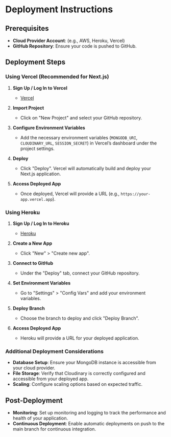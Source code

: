 # Deployment Instructions

## Prerequisites
- **Cloud Provider Account**: (e.g., AWS, Heroku, Vercel)
- **GitHub Repository**: Ensure your code is pushed to GitHub.

## Deployment Steps

### Using Vercel (Recommended for Next.js)
1. **Sign Up / Log In to Vercel**
   - [Vercel](https://vercel.com/)

2. **Import Project**
   - Click on "New Project" and select your GitHub repository.

3. **Configure Environment Variables**
   - Add the necessary environment variables (`MONGODB_URI`, `CLOUDINARY_URL`, `SESSION_SECRET`) in Vercel’s dashboard under the project settings.

4. **Deploy**
   - Click "Deploy". Vercel will automatically build and deploy your Next.js application.

5. **Access Deployed App**
   - Once deployed, Vercel will provide a URL (e.g., `https://your-app.vercel.app`).

### Using Heroku

1. **Sign Up / Log In to Heroku**
   - [Heroku](https://www.heroku.com/)

2. **Create a New App**
   - Click "New" > "Create new app".

3. **Connect to GitHub**
   - Under the "Deploy" tab, connect your GitHub repository.

4. **Set Environment Variables**
   - Go to "Settings" > "Config Vars" and add your environment variables.

5. **Deploy Branch**
   - Choose the branch to deploy and click "Deploy Branch".

6. **Access Deployed App**
   - Heroku will provide a URL for your deployed application.

### Additional Deployment Considerations
- **Database Setup**: Ensure your MongoDB instance is accessible from your cloud provider.
- **File Storage**: Verify that Cloudinary is correctly configured and accessible from your deployed app.
- **Scaling**: Configure scaling options based on expected traffic.

## Post-Deployment
- **Monitoring**: Set up monitoring and logging to track the performance and health of your application.
- **Continuous Deployment**: Enable automatic deployments on push to the main branch for continuous integration.
